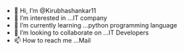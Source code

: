 - 👋 Hi, I’m @Kirubhashankar11
- 👀 I’m interested in ...IT company
- 🌱 I’m currently learning ...python programming language
- 💞️ I’m looking to collaborate on ...IT Developers
- 📫 How to reach me ...Mail

<!---
Kirubhashankar11/Kirubhashankar11 is a ✨ special ✨ repository because its `README.md` (this file) appears on your GitHub profile.
You can click the Preview link to take a look at your changes.
--->
